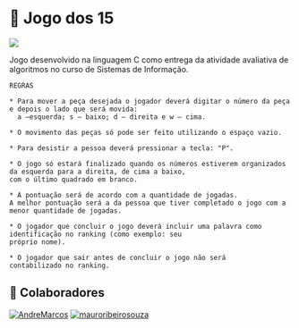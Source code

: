 # 🚀 Jogo dos 15
<img src="https://img.shields.io/badge/C-00599C?style=for-the-badge&logo=c&logoColor=white" /> 

Jogo desenvolvido na linguagem C como entrega da atividade avaliativa de algoritmos no curso de Sistemas de Informação.


    REGRAS                                    
                                                                   
    * Para mover a peça desejada o jogador deverá digitar o número da peça e depois o lado que será movida: 
      a –esquerda; s – baixo; d – direita e w – cima.     
      
    * O movimento das peças só pode ser feito utilizando o espaço vazio.
    
    * Para desistir a pessoa deverá pressionar a tecla: "P".
    
    * O jogo só estará finalizado quando os números estiverem organizados da esquerda para a direita, de cima a baixo, 
    com o último quadrado em branco.
    
    * A pontuação será de acordo com a quantidade de jogadas.
    A melhor pontuação será a da pessoa que tiver completado o jogo com a menor quantidade de jogadas.

    * O jogador que concluir o jogo deverá incluir uma palavra como identificação no ranking (como exemplo: seu 
    próprio nome). 
    
    * O jogador que sair antes de concluir o jogo não será
    contabilizado no ranking.



## 🤝 Colaboradores

[![AndreMarcos](https://github-readme-stats.vercel.app/api?username=AndreMarcos&theme=default)](https://github.com/AndreMarcos/)
[![mauroribeirosouza](https://github-readme-stats.vercel.app/api?username=mauroribeirosouza&theme=default)](https://github.com/mauroribeirosouza/)

